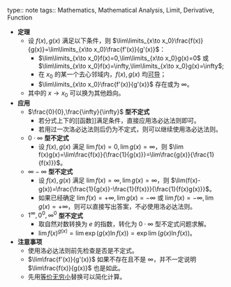 type:: note
tags:: Mathematics, Mathematical Analysis, Limit, Derivative, Function

- **定理**
	- 设 $f(x),g(x)$ 满足以下条件，则 $\lim\limits_{x\to x_0}\frac{f(x)}{g(x)}=\lim\limits_{x\to x_0}\frac{f'(x)}{g'(x)}$：
		- $\lim\limits_{x\to x_0}f(x)=0,\lim\limits_{x\to x_0}g(x)=0$ 或 $\lim\limits_{x\to x_0}f(x)=\infty,\lim\limits_{x\to x_0}g(x)=\infty$;
		- 在 $x_0$ 的某一个去心邻域内，$f(x),g(x)$ 均[可导](((6527601f-0cbb-4523-8749-f0f56dcc88bc)))；
		- $\lim\limits_{x\to x_0}\frac{f'(x)}{g'(x)}$ 存在或为 $\infty$。
	- 其中的 $x\to x_0$ 可以换为其他趋向。
- **应用**
	- $\frac{0}{0},\frac{\infty}{\infty}$ **型不定式**
		- 若分式上下的[[函数]]满足条件，直接应用洛必达法则即可。
		- 若用过一次洛必达法则后仍为不定式，则可以继续使用洛必达法则。
	- $0\cdot\infty$ **型不定式**
		- 设 $f(x),g(x)$ 满足 $\lim f(x)=0,\lim g(x)=\infty$，则 $\lim f(x)g(x)=\lim\frac{f(x)}{\frac{1}{g(x)}}=\lim\frac{g(x)}{\frac{1}{f(x)}}$。
	- $\infty-\infty$ **型不定式**
		- 设 $f(x),g(x)$ 满足 $\lim f(x)=\infty,\lim g(x)=\infty$，则 $\lim(f(x)-g(x))=\frac{\frac{1}{g(x)}-\frac{1}{f(x)}}{\frac{1}{f(x)g(x)}}$。
		- 如果已经确定 $\lim f(x)=+\infty,\lim g(x)=-\infty$ 或 $\lim f(x)=-\infty,\lim g(x)=+\infty$，则可以直接写出答案，不必使用洛必达法则。
	- $1^{\infty},0^0,\infty^0$ **型不定式**
		- 取自然对数转换为 $e$ 的指数，转化为 $0\cdot\infty$ 型不定式问题求解。
		- $\lim f(x)^{g(x)}=\lim\exp(g(x)\ln f(x))=\exp\lim(g(x)\ln f(x))$。
- **注意事项**
	- 使用洛必达法则前先检查是否是不定式。
	- $\lim\frac{f'(x)}{g'(x)}$ 如果不存在且不是 $\infty$，并不一定说明 $\lim\frac{f(x)}{g(x)}$ 也是如此。
	- 先用[等价无穷小](((6512ddde-efa1-44f8-8654-bfd7ecc14004)))替换可以简化计算。